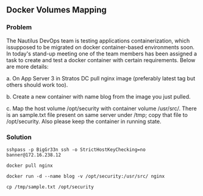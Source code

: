 ## Docker Volumes Mapping

### Problem

The Nautilus DevOps team is testing applications containerization, which issupposed to be migrated on docker
container-based environments soon. In today's stand-up meeting one of the team members has been assigned a task to
create and test a docker container with certain requirements. Below are more details:

a. On App Server 3 in Stratos DC pull nginx image (preferably latest tag but others should work too).

b. Create a new container with name blog from the image you just pulled.

c. Map the host volume /opt/security with container volume /usr/src/. There is an sample.txt file present on same server
under /tmp; copy that file to /opt/security. Also please keep the container in running state.

### Solution

```shell
sshpass -p BigGr33n ssh -o StrictHostKeyChecking=no banner@172.16.238.12

docker pull nginx

docker run -d --name blog -v /opt/security:/usr/src/ nginx

cp /tmp/sample.txt /opt/security
```